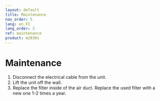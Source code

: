 ```yaml
---
layout: default
title: Maintenance
nav_order: 5
lang: en_FI
lang_order: 3
ref: maintenance
product: m2030s
---
```


# Maintenance

1. Disconnect the electrical cable from the unit. 
2. Lift the unit off the wall.
3. Replace the filter inside of the air duct. Replace the used filter with a new one 1–2 times a year.
